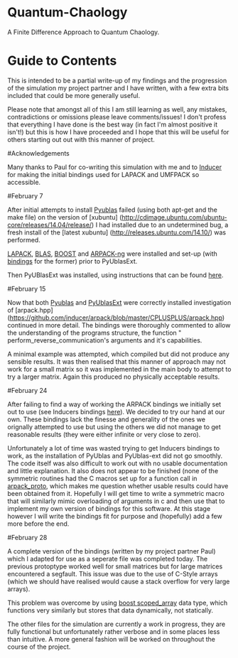 # Quantum-Chaology
A Finite Difference Approach to Quantum Chaology.

# Guide to Contents
This is intended to be a partial write-up of my findings and the progression of the simulation my project partner and I have written, with a few extra bits included that could be more generally useful.

Please note that amongst all of this I am still learning as well, any mistakes, contradictions or omissions please leave comments/issues! I don't profess that everything I have done is the best way (in fact I'm almost positive it isn't!) but this is how I have proceeded and I hope that this will be  useful for others starting out out with this manner of project.

#Acknowledgements

Many thanks to Paul for co-writing this simulation with me and to [Inducer](https://github.com/inducer) for making the initial bindings used for LAPACK and UMFPACK so accessible.

#February 7

After initial attempts to install [Pyublas](http://mathema.tician.de/software/pyublas/) failed (using both apt-get and the make file) on the version of [xubuntu] (http://cdimage.ubuntu.com/ubuntu-core/releases/14.04/release/) I had installed due to an undetermined bug, a fresh install of the [latest xubuntu] (http://releases.ubuntu.com/14.10/) was performed.

[LAPACK](http://www.netlib.org/lapack/), [BLAS](http://www.netlib.org/blas/), [BOOST](http://www.boost.org/doc/libs/1_57_0/more/getting_started/unix-variants.html) and [ARPACK-ng](http://forge.scilab.org/index.php/p/arpack-ng/ ) were installed and set-up (with [bindings](https://svn.boost.org/svn/boost/sandbox/numeric_bindings/) for the former) prior to PyUblasExt.

Then PyUBlasExt was installed, using instructions that can be found [here](https://github.com/strangeup/Quantum-Chaology/blob/master/Inducer-Bindings-Tests/procedure.txt).

#February 15

Now that both [Pyublas](http://mathema.tician.de/software/pyublas/) and [PyUblasExt](https://pypi.python.org/pypi/PyUblasExt/0.92.4) were correctly installed investigation of [arpack.hpp] (https://github.com/inducer/arpack/blob/master/CPLUSPLUS/arpack.hpp) continued in more detail. The bindings were thoroughly commented to allow the understanding of the programs structure, the function "
perform\_reverse\_communication's arguments and it's capabilities. 

A minimal example was attempted, which compiled but did not produce any sensible results. It was then realised that this manner of approach may not work for a small matrix so it was implemented in the main body to attempt to try a larger matrix. Again this produced no physically acceptable results. 


#February 24

After failing to find a way of working the ARPACK bindings we initially set out to use (see Inducers bindings [here]( https://github.com/inducer/arpack/blob/master/CPLUSPLUS/arpack.hpp)). We decided to try our hand at our own. These bindings lack the finesse and generality of the ones we orignally attempted to use but using the others we did not manage to get reasonable results (they were either infinite or very close to zero).

Unfortunately a lot of time was wasted trying to get Inducers bindings to work, as the installation of PyUblas and PyUblas-ext did not go smoothly. The code itself was also difficult to work out with no usable documentation and little explanation. It also does not appear to be finished (none of the symmetric routines had the C macros set up for a function call in [arpack_proto](https://github.com/inducer/arpack/blob/master/CPLUSPLUS/arpack_proto.hpp), which makes me question whether usable results could have been obtained from it. Hopefully I will get time to write a symmetric macro that will similarly mimic overloading of arguments in c and then use that to implement my own version of bindings for this software. At this stage however I will write the bindings fit for purpose and (hopefully) add a few more before the end.


#February 28

A complete version of the bindings (written by my project partner Paul) which I adapted for use as a seperate file was completed today. The previous protoptype worked well for small matrices but for large matrices encountered a segfault. This issue was due to the use of C-Style arrays (which we should have realised would cause a stack overflow for very large arrays). 

This problem was overcome by using [boost scoped_array](http://www.boost.org/doc/libs/1_57_0/libs/smart_ptr/scoped_array.htm) data type, which functions very similarly but stores that data dynamically, not statically.

The other files for the simulation are currently a work in progress, they are fully functional but unfortunately rather verbose and in some places less than intuitive. A more general fashion will be worked on throughout the course of the project.

